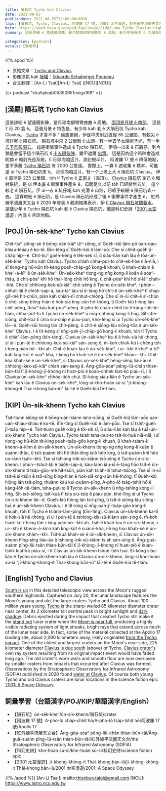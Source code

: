 ```yaml
---
title: 隕石坑 Tycho kah Clavius
date: 2021-08-05
publishdate: 2021-08-05T12:00:00+0800
tags: [隕石坑, Tycho, Clavius, 阿波羅 17 號, 2001 太空漫遊, 紅外線平流層天文台]
hero: https://apod.nasa.gov/apod/fap/image/2108/Luna-Tycho-Clavius-high1024.jpg
summary: 這張詳細 ê 望遠鏡影像，是月球南部彎彎曲曲 ê 高地。有少年嘛有老 ê 大隕石坑 Tycho kah Clavius。

categories: [podcast]
vocals: [蔡老師]
---
```


{{% apod %}}

- 原始文章：[Tycho and Clavius](https://apod.nasa.gov/apod/ap210801.html)
- 影像提供 kah [版權][copyright]：[Eduardo Schaberger Poupeau](https://www.facebook.com/astrofotografiarafaela/)
- 台文翻譯：[An-Li Tsai][An-Li Tsai] ([NCU][NCU])

{{< podcast "cku5pleab05350951nvigo168" >}}

## [漢羅] 隕石坑 Tycho kah Clavius
這張詳細 ê 望遠鏡影像，是月球南部彎彎曲曲 ê 高地。
[面頂是月球 ê 南部][South is up]。
這是 7 月 20 翕 ê。
這張月景 ê 特色是，有少年 kah 老 ê 大隕石坑 Tycho kah Clavius。
[Tycho][Tycho is] 才差不多 1 億歲爾爾，伊是中央附近直徑 85 公里闊、有較尖 ê 坑仔墘 ê 隕石坑。
隕石坑中央 2 公里懸 ê 山頭，有一半去予太陽照予光，有一半 [去予烏影閘去][dark shadow]。
這是衝擊事件造成 ê Tycho 隕石坑。
伊噴--出來 ê 石屑仔，到今猶是會當予這个隕石坑 tī [十五暝彼陣][Moon is near full]，變甲遮爾 [出眾][stand out]。
這是因為這个時陣會造成明顯 ê 輻射光巡系統，tī 月球向咱這爿，湠到規半爿。
阿波羅 17 號 ê 降落地點，差不多離 [Tycho 隕石坑][from the Tycho impact] 有 2000 公里遠。
實際上，一寡 tī 遮收集 ê 標本，可能是 ùi Tycho 隕石坑來 ê。
月球向咱這爿，有一个上老上大 ê 隕石坑 Clavius。
伊 ê 直徑是 225 公里闊，to̍h tī Tycho ê [正南爿][Clavius is due south]（面頂）。
[Clavius 隕石坑][Clavius crater's] 家己 ê 輻射系統，是 ùi 伊本底 ê 衝擊事件產生 ê，毋閣足久以前 to̍h 已經變無去矣。
這个較老 ê 隕石坑，伊 ui--去 ê 坑仔墘 kah 光滑 ê 山跤，已經予較細 ê 隕石坑崁--去。
這寡較細 ê 隕石坑，是 Clavius 隕石坑形成了後 ê 衝擊事件才產生 ê。
紅外線平流層天文台 tī 2020 年發表 ê 觀測結果表示，伊 [tī Clavius 隕石坑揣著水][water at Clavius]。
是講少年 ê Tycho 隕石坑 kah 老 ê Clavius 隕石坑，攏是科幻史詩「[2001 太空漫遊][2001: A Space Odyssey]」內底 ê 月球地點。





## [POJ] Ún-se̍k-kheⁿ Tycho kah Clavius
Chit-tiuⁿ siông-sè ê bōng-oán-kiàⁿ iáⁿ-siōng, sī Goe̍h-kiû lâm-pō͘ oan-oan-khiau-khiau ê ko-tē.
Bīn-téng sī Goe̍h-kiû ê lâm-pō͘.
Che sī chhit-goe̍h jī-cha̍p hip--ê.
Chit-tiuⁿ goe̍h-kéng ê te̍k-sek sī, ū siàu-liân kah lâu ê tōa-ún-se̍k-kheⁿ Tycho kah Clavius.
Tycho chiah chha-put-to chi̍t-ek-hòe niā-niā, i sī tiong-ng hū-kūn ti̍t-kèng poeh-cha̍p-gō͘ kong-lí khoah, ū khah-chiam ê kheⁿ-á-kîⁿ ê ún-se̍k-kheⁿ.
Ún-se̍k-kheⁿ tiong-ng nn̄g kong-lí koân ê soaⁿ-thâu, ū chi̍t-pòaⁿ khì hō thài-iông chiò hō͘ kng, ū chi̍t-pòaⁿ khì hō͘ o͘-iáⁿ cha̍h--khì.
Che sī chhiong-kek-sū-kiāⁿ chō-sêng ê Tycho ún-se̍k-kheⁿ.
I phùn--chhut-lâi ê chio̍h-sap-á, kàu-taⁿ iáu-sī ē-tàng hō͘ chi̍t-ê ún-se̍k-kheⁿ tī cha̍p-gō͘-mê hit-chūn, piàn kah chiah-nī chhut-chiòng.
Che sī in-ūi chit-ê sî-chūn ē chō-sêng bêng-hián ê hok-siā kng-sûn hē-thóng, tī Goe̍h-kiû hiòng lán chit-pêng, thòaⁿ kàu kui-pòaⁿ-pêng.
A-pho-lô cha̍p-chhit hō ê kàng-lo̍h-tē-tiám, chha-put-to lî Tycho ún-se̍k-kheⁿ ū nn̄g-chheng kong-lí hn̄g.
Si̍t-chè-siōng, chi̍t-kóa tī chia siu-chi̍p ê piau-pún, khó-lêng sī ùi Tycho ún-se̍k-kheⁿ lâi--ê.
Goe̍h-kiû hiòng lán chit-pêng, ū chi̍t-ê siōng-lâu siōng-tōa ê ún-se̍k-kheⁿ Clavius.
I ê ti̍t-kèng sī nn̄g-pah-jī-cha̍p-gō͘ kong-lí khoah, to̍h tī Tycho ê chiàⁿ-lâm-pêng (bīn-téng).
Clavius ún-se̍k-kheⁿ ka-tī ê hok-siā hē-thóng, sī ùi i pún-tē ê chhiong-kek-sū-kiāⁿ sán-seng ê, m̄-koh chiok-kú í-chêng to̍h í-keng piàn bô--khì ah.
Chit-ê khah-lāu ê ún-se̍k-kheⁿ, i ui--khì ê kheⁿ-á-kîⁿ kah kng-ku̍t ê soaⁿ-kha, í-keng hō͘ khah-sè ê ún-se̍k-kheⁿ khàm--khì.
Chit-kóa khah-sè ê ún-se̍k-kheⁿ, sī Clavius ún-se̍k-kheⁿ hêng-sêng liáu-āu ê chhiong-kek-sū-kiāⁿ chiah sán-seng ê.
Âng-gōa-sòaⁿ pêng-liû-chân thian-bûn-tâi tī jī-khòng-jī-khòng nî hoat-pió ê koan-chhek kiat-kó piáu-sī, i tī Clavius ún-se̍k-kheⁿ chhōe-tio̍h chúi.
Sī-kóng siàu-liân ê Tycho ún-se̍k-kheⁿ kah lāu ê Clavius ún-se̍k-kheⁿ, lóng-sī kho-hoàn sú-si "jī-khòng-khòng-it Thài-khong bān-iû" lāi-té ê Goe̍h-kiû tē-tiám.



## [KIP] Ún-si̍k-khenn Tycho kah Clavius
Tsit-tiunn siông-sè ê bōng-uán-kiànn iánn-siōng, sī Gue̍h-kiû lâm-pōo uan-uan-khiau-khiau ê ko-tē.
Bīn-tíng sī Gue̍h-kiû ê lâm-pōo.
Tse sī tshit-gue̍h jī-tsa̍p hip--ê.
Tsit-tiunn gue̍h-kíng ê ti̍k-sik sī, ū siàu-liân kah lâu ê tuā-ún-si̍k-khenn Tycho kah Clavius.
Tycho tsiah tsha-put-to tsi̍t-ik-huè niā-niā, i sī tiong-ng hū-kūn ti̍t-kìng pueh-tsa̍p-gōo kong-lí khuah, ū khah-tsiam ê khenn-á-kînn ê ún-si̍k-khenn.
Ún-si̍k-khenn tiong-ng nn̄g kong-lí kuân ê suann-thâu, ū tsi̍t-puànn khì hō thài-iông tsiò hōo kng, ū tsi̍t-puànn khì hōo oo-iánn tsa̍h--khì.
Tse sī tshiong-kik-sū-kiānn tsō-sîng ê Tycho ún-si̍k-khenn.
I phùn--tshut-lâi ê tsio̍h-sap-á, kàu-tann iáu-sī ē-tàng hōo tsi̍t-ê ún-si̍k-khenn tī tsa̍p-gōo-mê hit-tsūn, piàn kah tsiah-nī tshut-tsiòng.
Tse sī in-uī tsit-ê sî-tsūn ē tsō-sîng bîng-hián ê hok-siā kng-sûn hē-thóng, tī Gue̍h-kiû hiòng lán tsit-pîng, thuànn kàu kui-puànn-pîng.
A-pho-lô tsa̍p-tshit hō ê kàng-lo̍h-tē-tiám, tsha-put-to lî Tycho ún-si̍k-khenn ū nn̄g-tshing kong-lí hn̄g.
Si̍t-tsè-siōng, tsi̍t-kuá tī tsia siu-tsi̍p ê piau-pún, khó-lîng sī uì Tycho ún-si̍k-khenn lâi--ê.
Gue̍h-kiû hiòng lán tsit-pîng, ū tsi̍t-ê siōng-lâu siōng-tuā ê ún-si̍k-khenn Clavius.
I ê ti̍t-kìng sī nn̄g-pah-jī-tsa̍p-gōo kong-lí khuah, to̍h tī Tycho ê tsiànn-lâm-pîng (bīn-tíng).
Clavius ún-si̍k-khenn ka-tī ê hok-siā hē-thóng, sī uì i pún-tē ê tshiong-kik-sū-kiānn sán-sing ê, m̄-koh tsiok-kú í-tsîng to̍h í-king piàn bô--khì ah.
Tsit-ê khah-lāu ê ún-si̍k-khenn, i ui--khì ê khenn-á-kînn kah kng-ku̍t ê suann-kha, í-king hōo khah-sè ê ún-si̍k-khenn khàm--khì.
Tsit-kuá khah-sè ê ún-si̍k-khenn, sī Clavius ún-si̍k-khenn hîng-sîng liáu-āu ê tshiong-kik-sū-kiānn tsiah sán-sing ê.
Âng-guā-suànn pîng-liû-tsân thian-bûn-tâi tī jī-khòng-jī-khòng nî huat-pió ê kuan-tshik kiat-kó piáu-sī, i tī Clavius ún-si̍k-khenn tshuē-tio̍h tsuí.
Sī-kóng siàu-liân ê Tycho ún-si̍k-khenn kah lāu ê Clavius ún-si̍k-khenn, lóng-sī kho-huàn sú-si "jī-khòng-khòng-it Thài-khong bān-iû" lāi-té ê Gue̍h-kiû tē-tiám.



## [English] Tycho and Clavius
[South is up][South is up] in this detailed telescopic view across the Moon's rugged southern highlands.
Captured on July 20, the lunar landscape features the Moon's young and old, the large craters Tycho and Clavius.
About 100 million years young, [Tycho is][Tycho is] the sharp-walled 85 kilometer diameter crater near center, its 2 kilometer tall central peak in bright sunlight and [dark shadow][dark shadow].
Debris ejected during the impact that created Tycho still make it the [stand out][stand out] lunar crater when the [Moon is near full][Moon is near full], producing a highly visible radiating system of light streaks, bright rays that extend across much of the lunar near side.
In fact, some of the material collected at the Apollo 17 landing site, about 2,000 kilometers away, likely originated [from the Tycho impact][from the Tycho impact].
One of the oldest and largest craters on the Moon's near side, 225 kilometer diameter [Clavius is due south][Clavius is due south] (above) of Tycho.
[Clavius crater's][Clavius crater's] own ray system resulting from its original impact event would have faded long ago.
The old crater's worn walls and smooth floor are now overlayed by smaller craters from impacts that occurred after Clavius was formed.
Observations by the Stratospheric Observatory for Infrared Astronomy (SOFIA) published in 2020 found [water at Clavius][water at Clavius].
Of course both young Tycho and old Clavius craters are lunar locations in the science fiction epic [2001: A Space Odyssey][2001: A Space Odyssey].



## 詞彙學習（台語漢字/POJ/KIP/華語漢字/English）



- 【隕石坑】ún-se̍k-kheⁿ/ún-si̍k-khenn/隕石坑/crater
- 【阿波羅 17 號】A-pho-lô cha̍p-chhit hō/A-pho-lô tsa̍p-tshit hō/阿波羅 17 號/Apollo 17
- 【紅外線平流層天文台】Âng-gōa-sòaⁿ pêng-liû-chân thian-bûn-tâi/Âng-guā-suànn pîng-liû-tsân thian-bûn-tâi/紅外線平流層天文台/the Stratospheric Observatory for Infrared Astronomy (SOFIA)
- 【科幻史詩】kho-hoàn sú-si/kho-huàn sú-si/科幻史詩/science fiction epic
- 【2001 太空漫遊】jī-khòng-khòng-it Thài-khong bān-iû/jī-khòng-khòng-it Thài-khong bān-iû/2001 太空漫遊/2001: A Space Odyssey



{{% /apod %}}
[An-Li Tsai]: mailto:thianbun.taigi@gmail.com
[NCU]: https://www.astro.ncu.edu.tw

[copyright]: https://apod.nasa.gov/apod/fap/lib/about_apod.html#srapply

[South is up]:https://apod.nasa.gov/apod/ap200206.html
[Tycho is]:http://lroc.sese.asu.edu/exhibits/A%20New%20Moon%20Rises/38
[dark shadow]:https://apod.nasa.gov/apod/ap110706.html
[stand out]:https://skyandtelescope.org/observing/full-moon-is-tycho-time/
[Moon is near full]:https://apod.nasa.gov/apod/ap120901.html
[from the Tycho impact]:https://www.nasa.gov/mission_pages/LRO/multimedia/lroimages/lroc-20100114-tycho.html
[Clavius is due south]:https://www.flickr.com/photos/136797589@N04/26945796059/
[Clavius crater's]:https://en.wikipedia.org/wiki/Clavius_(crater)
[water at Clavius]:https://www.nasa.gov/press-release/nasa-s-sofia-discovers-water-on-sunlit-surface-of-moon
[2001: A Space Odyssey]:https://en.wikipedia.org/wiki/2001:_A_Space_Odyssey_(film)

